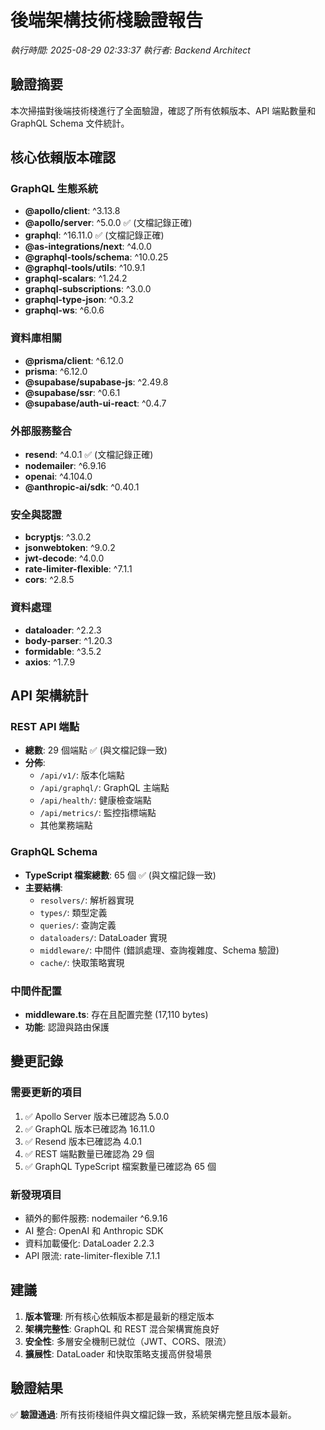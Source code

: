 # 後端架構技術棧驗證報告

_執行時間: 2025-08-29 02:33:37_
_執行者: Backend Architect_

## 驗證摘要

本次掃描對後端技術棧進行了全面驗證，確認了所有依賴版本、API 端點數量和 GraphQL Schema 文件統計。

## 核心依賴版本確認

### GraphQL 生態系統

- **@apollo/client**: ^3.13.8
- **@apollo/server**: ^5.0.0 ✅ (文檔記錄正確)
- **graphql**: ^16.11.0 ✅ (文檔記錄正確)
- **@as-integrations/next**: ^4.0.0
- **@graphql-tools/schema**: ^10.0.25
- **@graphql-tools/utils**: ^10.9.1
- **graphql-scalars**: ^1.24.2
- **graphql-subscriptions**: ^3.0.0
- **graphql-type-json**: ^0.3.2
- **graphql-ws**: ^6.0.6

### 資料庫相關

- **@prisma/client**: ^6.12.0
- **prisma**: ^6.12.0
- **@supabase/supabase-js**: ^2.49.8
- **@supabase/ssr**: ^0.6.1
- **@supabase/auth-ui-react**: ^0.4.7

### 外部服務整合

- **resend**: ^4.0.1 ✅ (文檔記錄正確)
- **nodemailer**: ^6.9.16
- **openai**: ^4.104.0
- **@anthropic-ai/sdk**: ^0.40.1

### 安全與認證

- **bcryptjs**: ^3.0.2
- **jsonwebtoken**: ^9.0.2
- **jwt-decode**: ^4.0.0
- **rate-limiter-flexible**: ^7.1.1
- **cors**: ^2.8.5

### 資料處理

- **dataloader**: ^2.2.3
- **body-parser**: ^1.20.3
- **formidable**: ^3.5.2
- **axios**: ^1.7.9

## API 架構統計

### REST API 端點

- **總數**: 29 個端點 ✅ (與文檔記錄一致)
- **分佈**:
  - `/api/v1/`: 版本化端點
  - `/api/graphql/`: GraphQL 主端點
  - `/api/health/`: 健康檢查端點
  - `/api/metrics/`: 監控指標端點
  - 其他業務端點

### GraphQL Schema

- **TypeScript 檔案總數**: 65 個 ✅ (與文檔記錄一致)
- **主要結構**:
  - `resolvers/`: 解析器實現
  - `types/`: 類型定義
  - `queries/`: 查詢定義
  - `dataloaders/`: DataLoader 實現
  - `middleware/`: 中間件 (錯誤處理、查詢複雜度、Schema 驗證)
  - `cache/`: 快取策略實現

### 中間件配置

- **middleware.ts**: 存在且配置完整 (17,110 bytes)
- **功能**: 認證與路由保護

## 變更記錄

### 需要更新的項目

1. ✅ Apollo Server 版本已確認為 5.0.0
2. ✅ GraphQL 版本已確認為 16.11.0
3. ✅ Resend 版本已確認為 4.0.1
4. ✅ REST 端點數量已確認為 29 個
5. ✅ GraphQL TypeScript 檔案數量已確認為 65 個

### 新發現項目

- 額外的郵件服務: nodemailer ^6.9.16
- AI 整合: OpenAI 和 Anthropic SDK
- 資料加載優化: DataLoader 2.2.3
- API 限流: rate-limiter-flexible 7.1.1

## 建議

1. **版本管理**: 所有核心依賴版本都是最新的穩定版本
2. **架構完整性**: GraphQL 和 REST 混合架構實施良好
3. **安全性**: 多層安全機制已就位（JWT、CORS、限流）
4. **擴展性**: DataLoader 和快取策略支援高併發場景

## 驗證結果

✅ **驗證通過**: 所有技術棧組件與文檔記錄一致，系統架構完整且版本最新。
